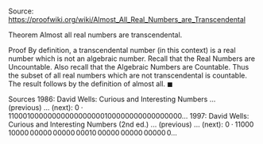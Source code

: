 # 

Source: https://proofwiki.org/wiki/Almost_All_Real_Numbers_are_Transcendental

Theorem
Almost all real numbers are transcendental.


Proof
By definition, a transcendental number (in this context) is a real number which is not an algebraic number.
Recall that the Real Numbers are Uncountable.
Also recall that the Algebraic Numbers are Countable.
Thus the subset of all real numbers which are not transcendental is countable.
The result follows by the definition of almost all.
$\blacksquare$


Sources
1986: David Wells: Curious and Interesting Numbers ... (previous) ... (next): $0 \cdotp 11000 10000 00000 00000 00010 00000 00000 00000 0 \ldots$
1997: David Wells: Curious and Interesting Numbers (2nd ed.) ... (previous) ... (next): $0 \cdotp 11000 \, 10000 \, 00000 \, 00000 \, 00010 \, 00000 \, 00000 \, 00000 \, 0 \ldots$




